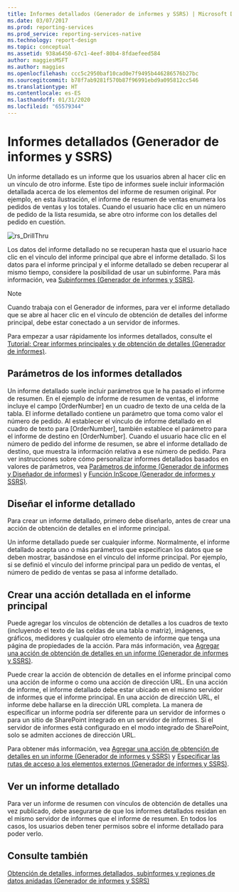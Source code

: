 ```yaml
---
title: Informes detallados (Generador de informes y SSRS) | Microsoft Docs
ms.date: 03/07/2017
ms.prod: reporting-services
ms.prod_service: reporting-services-native
ms.technology: report-design
ms.topic: conceptual
ms.assetid: 938a6450-67c1-4eef-80b4-8fdaefeed584
author: maggiesMSFT
ms.author: maggies
ms.openlocfilehash: ccc5c2950baf10cad0e7f9495b446286576b27bc
ms.sourcegitcommit: b78f7ab9281f570b87f96991ebd9a095812cc546
ms.translationtype: HT
ms.contentlocale: es-ES
ms.lasthandoff: 01/31/2020
ms.locfileid: "65579344"
---
```

# <a name="drillthrough-reports-report-builder-and-ssrs"></a>Informes detallados (Generador de informes y SSRS)
  Un informe detallado es un informe que los usuarios abren al hacer clic en un vínculo de otro informe. Este tipo de informes suele incluir información detallada acerca de los elementos del informe de resumen original. Por ejemplo, en esta ilustración, el informe de resumen de ventas enumera los pedidos de ventas y los totales. Cuando el usuario hace clic en un número de pedido de la lista resumida, se abre otro informe con los detalles del pedido en cuestión.  
  
 ![rs_DrillThru](../../reporting-services/report-design/media/rs-drillthru.gif "rs_DrillThru")  
  
 Los datos del informe detallado no se recuperan hasta que el usuario hace clic en el vínculo del informe principal que abre el informe detallado. Si los datos para el informe principal y el informe detallado se deben recuperar al mismo tiempo, considere la posibilidad de usar un subinforme. Para más información, vea [Subinformes &#40;Generador de informes y SSRS&#41;](../../reporting-services/report-design/subreports-report-builder-and-ssrs.md).  
  
> [!NOTE]  
>  Cuando trabaja con el Generador de informes, para ver el informe detallado que se abre al hacer clic en el vínculo de obtención de detalles del informe principal, debe estar conectado a un servidor de informes.  
  
 Para empezar a usar rápidamente los informes detallados, consulte el [Tutorial: Crear informes principales y de obtención de detalles &#40;Generador de informes&#41;](../../reporting-services/tutorial-creating-drillthrough-and-main-reports-report-builder.md). 
   
## <a name="parameters-in-drillthrough-reports"></a>Parámetros de los informes detallados  
 Un informe detallado suele incluir parámetros que le ha pasado el informe de resumen. En el ejemplo de informe de resumen de ventas, el informe incluye el campo [OrderNumber] en un cuadro de texto de una celda de la tabla. El informe detallado contiene un parámetro que toma como valor el número de pedido. Al establecer el vínculo de informe detallado en el cuadro de texto para [OrderNumber], también establece el parámetro para el informe de destino en [OrderNumber]. Cuando el usuario hace clic en el número de pedido del informe de resumen, se abre el informe detallado de destino, que muestra la información relativa a ese número de pedido. Para ver instrucciones sobre cómo personalizar informes detallados basados en valores de parámetros, vea [Parámetros de informe &#40;Generador de informes y Diseñador de informes&#41;](../../reporting-services/report-design/report-parameters-report-builder-and-report-designer.md) y [Función InScope &#40;Generador de informes y SSRS&#41;](../../reporting-services/report-design/report-builder-functions-inscope-function.md).  
  
## <a name="designing-the-drillthrough-report"></a>Diseñar el informe detallado  
 Para crear un informe detallado, primero debe diseñarlo, antes de crear una acción de obtención de detalles en el informe principal.  
  
 Un informe detallado puede ser cualquier informe. Normalmente, el informe detallado acepta uno o más parámetros que especifican los datos que se deben mostrar, basándose en el vínculo del informe principal. Por ejemplo, si se definió el vínculo del informe principal para un pedido de ventas, el número de pedido de ventas se pasa al informe detallado.  
  
## <a name="creating-a-drillthrough-action-in-the-main-report"></a>Crear una acción detallada en el informe principal  
 Puede agregar los vínculos de obtención de detalles a los cuadros de texto (incluyendo el texto de las celdas de una tabla o matriz), imágenes, gráficos, medidores y cualquier otro elemento de informe que tenga una página de propiedades de la acción. Para más información, vea [Agregar una acción de obtención de detalles en un informe &#40;Generador de informes y SSRS&#41;](../../reporting-services/report-design/add-a-drillthrough-action-on-a-report-report-builder-and-ssrs.md).  
  
 Puede crear la acción de obtención de detalles en el informe principal como una acción de informe o como una acción de dirección URL. En una acción de informe, el informe detallado debe estar ubicado en el mismo servidor de informes que el informe principal. En una acción de dirección URL, el informe debe hallarse en la dirección URL completa. La manera de especificar un informe podría ser diferente para un servidor de informes o para un sitio de SharePoint integrado en un servidor de informes. Si el servidor de informes está configurado en el modo integrado de SharePoint, solo se admiten acciones de dirección URL.  
  
 Para obtener más información, vea [Agregar una acción de obtención de detalles en un informe &#40;Generador de informes y SSRS&#41;](../../reporting-services/report-design/add-a-drillthrough-action-on-a-report-report-builder-and-ssrs.md) y [Especificar las rutas de acceso a los elementos externos &#40;Generador de informes y SSRS&#41;](../../reporting-services/report-design/specifying-paths-to-external-items-report-builder-and-ssrs.md).  
  
## <a name="viewing-a-drillthrough-report"></a>Ver un informe detallado  
 Para ver un informe de resumen con vínculos de obtención de detalles una vez publicado, debe asegurarse de que los informes detallados residan en el mismo servidor de informes que el informe de resumen. En todos los casos, los usuarios deben tener permisos sobre el informe detallado para poder verlo.  
  
## <a name="see-also"></a>Consulte también  
 [Obtención de detalles, informes detallados, subinformes y regiones de datos anidadas &#40;Generador de informes y SSRS&#41;](../../reporting-services/report-design/drillthrough-drilldown-subreports-and-nested-data-regions.md)  
  
  
